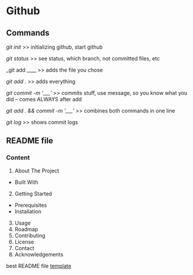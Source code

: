 # Github

## Commands

_git init_ >> initializing github, start github

_git status_ >> see status, which branch, not committed files, etc

\_git add \_\_\_\_ >> adds the file you chose

_git add ._ >> adds everything

_git commit -m '\_\_\_'_ >> commits stuff, use message, so you know what you did – comes ALWAYS after add

_git add . && commit -m '\_\_\_'_ >> combines both commands in one line

_git log_ >> shows commit logs

## README file

### Content

1. About The Project

- Built With

2. Getting Started

- Prerequisites
- Installation

3. Usage
4. Roadmap
5. Contributing
6. License
7. Contact
8. Acknowledgements

best README file [template](https://github.com/othneildrew/Best-README-Template/blob/master/BLANK_README.md)
